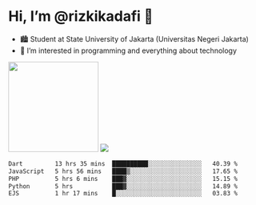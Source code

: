 # Hi, I’m @rizkikadafi 👋
- 🏙 Student at State University of Jakarta (Universitas Negeri Jakarta)
- 👀 I’m interested in programming and everything about technology
<img height="180em" src="https://github-readme-stats.vercel.app/api?username=rizkikadafi&show_icons=true&hide_border=true&&count_private=true&include_all_commits=true" />
<img src="https://github-readme-stats.vercel.app/api/top-langs/?username=rizkikadafi&show_icons=true&hide_border=true&&count_private=true&include_all_commits=true" />

<!--START_SECTION:waka-->

```txt
Dart         13 hrs 35 mins  ██████████░░░░░░░░░░░░░░░   40.39 %
JavaScript   5 hrs 56 mins   ████▒░░░░░░░░░░░░░░░░░░░░   17.65 %
PHP          5 hrs 6 mins    ███▓░░░░░░░░░░░░░░░░░░░░░   15.15 %
Python       5 hrs           ███▓░░░░░░░░░░░░░░░░░░░░░   14.89 %
EJS          1 hr 17 mins    █░░░░░░░░░░░░░░░░░░░░░░░░   03.83 %
```

<!--END_SECTION:waka-->

<!---
rizkikadafi/rizkikadafi is a ✨ special ✨ repository because its `README.md` (this file) appears on your GitHub profile.
You can click the Preview link to take a look at your changes.
--->
